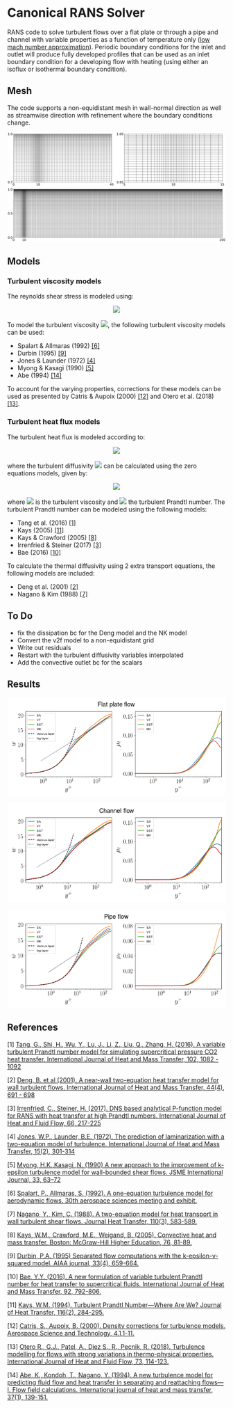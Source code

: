 # Canonical RANS Solver
RANS code to solve turbulent flows over a flat plate or through a pipe and channel with variable properties as a function of temperature only ([low mach number approximation](https://ccse.lbl.gov/Research/LowMach/lowMach.html)). Periodic boundary conditions for the inlet and outlet will produce fully developed profiles that can be used as an inlet boundary condition for a developing flow with heating (using either an isoflux or isothermal boundary condition).
## Mesh
The code supports a non-equidistant mesh in wall-normal direction as well as streamwise direction with refinement where the boundary conditions change.

<img src="https://github.com/Fluid-Dynamics-Of-Energy-Systems-Team/RANS_pipe/raw/blstart/notebooks/non-equidistant.svg?sanitize=true"
     style="float: center; margin-right: 10px;" />
## Models
### Turbulent viscosity models
The reynolds shear stress is modeled using:
<p align="center">
<img src="https://latex.codecogs.com/svg.latex?\Large&space;\overline{\rho{u_i''}{u_i''}}=-{\mu_{t}}\left(2\frac{\partial{\tilde{u_i}}}{{\partial}{x_i}}-\frac{2}{3}{\nabla}{\cdot}\tilde{u}\right)+\frac{2}{3}\overline{\rho}\tilde{k}" />
</p>

To model the turbulent viscosity <img src="https://latex.codecogs.com/svg.latex?\Large&space;\mu_t" />, the following turbulent viscosity models can be used:
* Spalart & Allmaras (1992) [[6]](#6)
* Durbin (1995) [[9]](#9)
* Jones & Launder (1972) [[4]](#4) 
* Myong & Kasagi (1990)  [[5]](#5)
* Abe (1994)             [[14]](#14)

To account for the varying properties, corrections for these models can be used as presented by Catris & Aupoix (2000) [[12]](#12) and Otero et al. (2018) [[13]](#13).

### Turbulent heat flux models
The turbulent heat flux is modeled according to:

<p align="center">
<img src="https://latex.codecogs.com/svg.latex?\Large&space;\overline{\rho{u_j''}{h''}}=-{\rho}{\alpha_t}\frac{\partial\tilde{h}}{\partial{x_j}},"/>
</p>

where the turbulent diffusivity <img src="https://latex.codecogs.com/svg.latex?\Large&space;\alpha_t" /> can be calculated using the zero equations models, given by:
<p align="center">
<img src="https://latex.codecogs.com/svg.latex?\Large&space;\alpha_t=\frac{\mu_t}{Pr_t}," />
</p>

where <img src="https://latex.codecogs.com/svg.latex?\Large&space;{\mu}_t" /> is the turbulent viscosity and <img src="https://latex.codecogs.com/svg.latex?\Large&space;{Pr}_{t}" /> the turbulent Prandtl number. The turbulent Prandtl number can be modeled using the following models:

* Tang et al. (2016) [[1]](#1)
* Kays (2005) [[11]](#11)
* Kays & Crawford (2005) [[8]](#8)
* Irrenfried & Steiner (2017) [[3]](#3)
* Bae (2016) [[10]](#10)

To calculate the thermal diffusivity using 2 extra transport equations, the following models are included:
* Deng et al. (2001) [[2]](#2) 
* Nagano & Kim (1988) [[7]](#5)

## To Do
* fix the dissipation bc for the Deng model and the NK model
* Convert the v2f model to a non-equidistant grid
* Write out residuals
* Restart with the turbulent diffusivity variables interpolated
* Add the convective outlet bc for the scalars

## Results
<img src="https://github.com/Fluid-Dynamics-Of-Energy-Systems-Team/RANS_pipe/raw/clean/notebooks/bl.png"
     style="float: center; margin-right: 10px;" />
     
<img src="https://github.com/Fluid-Dynamics-Of-Energy-Systems-Team/RANS_pipe/raw/clean/notebooks/channel.png"
     style="float: center; margin-right: 10px;" />
     
<img src="https://github.com/Fluid-Dynamics-Of-Energy-Systems-Team/RANS_pipe/raw/clean/notebooks/pipe.png"
     style="float: center; margin-right: 10px;" />

## References
<a id="1">[1]</a> 
[Tang, G., Shi, H., Wu, Y., Lu, J., Li, Z., Liu, Q., Zhang, H. (2016).
A variable turbulent Prandtl number model for simulating supercritical pressure CO2 heat transfer.
International Journal of Heat and Mass Transfer, 102, 1082 - 1092](https://www.sciencedirect.com/science/article/pii/S0017931016300734#b0205)

<a id="2">[2]</a> 
[Deng, B. et al (2001).
A near-wall two-equation heat transfer model for wall turbulent flows.
International Journal of Heat and Mass Transfer, 44(4), 691 - 698](https://www.sciencedirect.com/science/article/abs/pii/S0017931000001319)

<a id="3">[3]</a> 
[Irrenfried, C., Steiner, H. (2017).
DNS based analytical P-function model for RANS with heat transfer at high Prandtl numbers.
International Journal of Heat and Fluid Flow, 66, 217-225](https://www.sciencedirect.com/science/article/pii/S0142727X17304083?via%3Dihub)

<a id="4">[4]</a> 
[Jones, W.P., Launder, B.E. (1972).
The prediction of laminarization with a two-equation model of turbulence.
International Journal of Heat and Mass Transfer, 15(2), 301-314](https://www.sciencedirect.com/science/article/pii/0017931072900762)

<a id="5">[5]</a> 
[Myong, H.K.,Kasagi ,N. (1990)
A new approach to the improvement of k-epsilon turbulence model for wall-bounded shear flows. 
JSME International Journal, 33, 63–72](https://arc.aiaa.org/doi/abs/10.2514/3.12149)

<a id="6">[6]</a> 
[Spalart, P., Allmaras, S. (1992).
A one-equation turbulence model for aerodynamic flows.
30th aerospace sciences meeting and exhibit.](https://arc.aiaa.org/doi/pdf/10.2514/6.1992-439)

<a id="7">[7]</a>
[Nagano, Y., Kim, C. (1988).
A two-equation model for heat transport in wall turbulent shear flows. 
Journal Heat Transfer, 110(3), 583-589.](https://asmedigitalcollection.asme.org/heattransfer/article-abstract/110/3/583/382763/A-Two-Equation-Model-for-Heat-Transport-in-Wall?redirectedFrom=fulltext)

<a id="8">[8]</a>
[Kays, W.M., Crawford, M.E., Weigand, B. (2005). 
Convective heat and mass transfer. 
Boston: McGraw-Hill Higher Education, 76, 81-89.](https://www.sciencedirect.com/science/article/pii/S0017931016300734#b0205)

<a id="9">[9]</a>
[Durbin, P.A. (1995)
Separated flow computations with the k-epsilon-v-squared model.
AIAA journal, 33(4), 659-664.](https://link.springer.com/article/10.1007/s10494-005-1974-8)

<a id="10">[10]</a>
[Bae, Y.Y. (2016).
A new formulation of variable turbulent Prandtl number for heat transfer to supercritical fluids. 
International Journal of Heat and Mass Transfer, 92, 792-806.](https://www.infona.pl/resource/bwmeta1.element.elsevier-e6af3d8b-9871-32d3-a9f6-4972a82f5f76)

<a id="11">[11]</a>
[Kays, W.M. (1994).
Turbulent Prandtl Number—Where Are We?
Journal of Heat Transfer, 116(2), 284-295.](https://asmedigitalcollection.asme.org/heattransfer/article/116/2/284/383190/Turbulent-Prandtl-Number-Where-Are-We)

<a id="12">[12]</a>
[Catris, S., Aupoix, B. (2000).
Density corrections for turbulence models.
Aerospace Science and Technology, 4.1,1-11.](https://www.sciencedirect.com/science/article/pii/S1270963800001127)


<a id="13">[13]</a>
[Otero R., G.J., Patel, A., Diez S., R., Pecnik, R. (2018).
Turbulence modelling for flows with strong variations in thermo-physical properties.
International Journal of Heat and Fluid Flow, 73, 114-123.](https://www.sciencedirect.com/science/article/pii/S0142727X18301978)

<a id="14">[14]</a>
[Abe, K., Kondoh, T., Nagano, Y. (1994).
A new turbulence model for predicting fluid flow and heat transfer in separating and reattaching flows—I. Flow field calculations.
International journal of heat and mass transfer, 37(1), 139-151.](https://www.sciencedirect.com/science/article/pii/S0142727X18301978)
